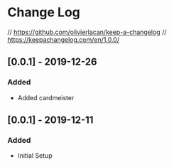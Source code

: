 # Change Log

// https://github.com/olivierlacan/keep-a-changelog
// https://keepachangelog.com/en/1.0.0/

## [0.0.1] - 2019-12-26
### Added
- Added cardmeister

## [0.0.1] - 2019-12-11
### Added
- Initial Setup
